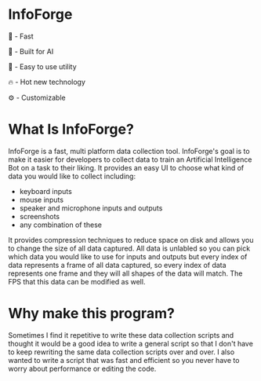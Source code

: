 # InfoForge
🏃 - Fast

🤖 - Built for AI

🔨 - Easy to use utility

🔥 - Hot new technology

⚙ - Customizable

# What Is InfoForge?
InfoForge is a fast, multi platform data collection tool. InfoForge's goal is to make it easier for developers to collect data to train an Artificial Intelligence Bot on a task
to their liking. It provides an easy UI to choose what kind of data you would like to collect including:

* keyboard inputs
* mouse inputs
* speaker and microphone inputs and outputs
* screenshots 
* any combination of these

It provides compression techniques to reduce space on disk and allows you to change the size of all data captured. All data is unlabled so you can pick which data you would like
to use for inputs and outputs but every index of data represents a frame of all data captured, so every index of data represents one frame and they will all shapes of the data will match. The FPS that this data can be modified as well.

# Why make this program?
Sometimes I find it repetitive to write these data collection scripts and thought it would be a good idea to write a general script so that I don't have to keep rewriting the same data collection scripts over and over. I also wanted to write a script that was fast and efficient so you never have to worry about performance or editing the code.